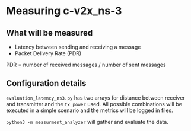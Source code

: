 # Measuring c-v2x_ns-3

## What will be measured

- Latency between sending and receiving a message
- Packet Delivery Rate (PDR)

PDR = number of received messages / number of sent messages

## Configuration details

`evaluation_latency_ns3.py` has two arrays for distance between receiver and transmitter and the `tx_power` used. All possible combinations will be executed in a simple scenario and the metrics will be logged in files.

`python3 -m measurment_analyzer` will gather and evaluate the data.
